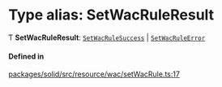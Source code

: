 # Type alias: SetWacRuleResult

Ƭ **SetWacRuleResult**: [`SetWacRuleSuccess`](../interfaces/SetWacRuleSuccess.md) \| [`SetWacRuleError`](SetWacRuleError.md)

#### Defined in

[packages/solid/src/resource/wac/setWacRule.ts:17](https://github.com/o-development/ldo/blob/c70613a/packages/solid/src/resource/wac/setWacRule.ts#L17)
